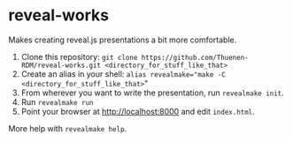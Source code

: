 # reveal-works
Makes creating reveal.js presentations a bit more comfortable.

1. Clone this repository: `git clone https://github.com/Thuenen-RDM/reveal-works.git <directory_for_stuff_like_that>`
2. Create an alias in your shell: `alias revealmake="make -C <directory_for_stuff_like_that>`"
3. From wherever you want to write the presentation, run `revealmake init`.
4. Run `revealmake run`
5. Point your browser at [http://localhost:8000](http://localhost:8000) and edit `index.html`.

More help with `revealmake help`.
